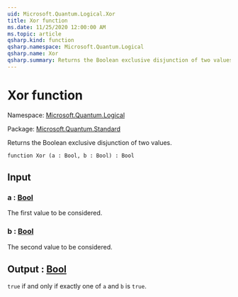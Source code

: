 ```yaml
---
uid: Microsoft.Quantum.Logical.Xor
title: Xor function
ms.date: 11/25/2020 12:00:00 AM
ms.topic: article
qsharp.kind: function
qsharp.namespace: Microsoft.Quantum.Logical
qsharp.name: Xor
qsharp.summary: Returns the Boolean exclusive disjunction of two values.
---
```


# Xor function

Namespace: [Microsoft.Quantum.Logical](xref:Microsoft.Quantum.Logical)

Package: [Microsoft.Quantum.Standard](https://nuget.org/packages/Microsoft.Quantum.Standard)


Returns the Boolean exclusive disjunction of two values.

```qsharp
function Xor (a : Bool, b : Bool) : Bool
```


## Input

### a : [Bool](xref:microsoft.quantum.user-guide.language.types)

The first value to be considered.


### b : [Bool](xref:microsoft.quantum.user-guide.language.types)

The second value to be considered.



## Output : [Bool](xref:microsoft.quantum.user-guide.language.types)

`true` if and only if exactly one of `a` and `b` is `true`.
